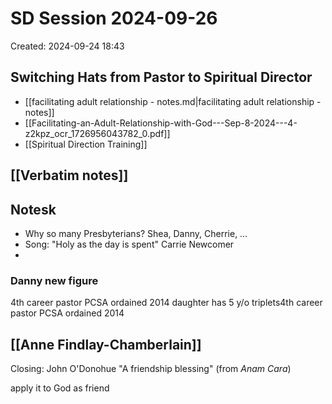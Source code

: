 # SD Session 2024-09-26

Created: 2024-09-24 18:43

## Switching Hats from Pastor to Spiritual Director

- [[facilitating adult relationship - notes.md|facilitating adult relationship - notes]]
- [[Facilitating-an-Adult-Relationship-with-God---Sep-8-2024---4-z2kpz_ocr_1726956043782_0.pdf]]
- [[Spiritual Direction Training]]

## [[Verbatim notes]]

## Notesk

- Why so many Presbyterians? Shea, Danny, Cherrie, …
- Song: "Holy as the day is spent" Carrie Newcomer
-

### Danny new figure

4th career pastor PCSA ordained 2014
daughter has 5 y/o triplets4th career pastor PCSA ordained 2014

## [[Anne Findlay-Chamberlain]]

Closing: John O'Donohue "A friendship blessing" (from *Anam Cara*)

apply it to God as friend
